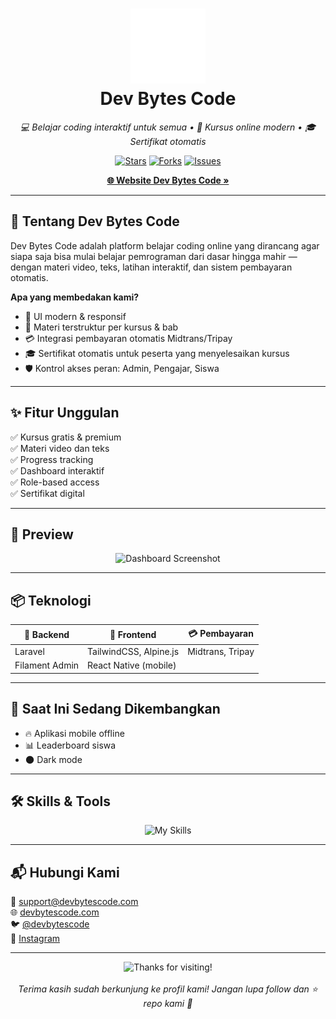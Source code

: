 <!-- README.md -->

<h1 align="center">
  <img src="https://github.com/dev-bytes-code/dev-bytes-code/blob/main/3%20(1).png" width="120" alt="Dev Bytes Code Logo"/>
  <br/>
  <b>Dev Bytes Code</b>
</h1>

<p align="center">
  <i>💻 Belajar coding interaktif untuk semua • 🚀 Kursus online modern • 🎓 Sertifikat otomatis</i>
</p>

<p align="center">
  <a href="https://github.com/username/dev-bytes-code"><img src="https://img.shields.io/github/stars/username/dev-bytes-code?style=social" alt="Stars"></a>
  <a href="https://github.com/username/dev-bytes-code"><img src="https://img.shields.io/github/forks/username/dev-bytes-code?style=social" alt="Forks"></a>
  <a href="https://github.com/username/dev-bytes-code"><img src="https://img.shields.io/github/issues/username/dev-bytes-code" alt="Issues"></a>
</p>

<p align="center">
  <a href="https://devbytescode.com"><strong>🌐 Website Dev Bytes Code »</strong></a>
</p>

---

## 🚀 Tentang Dev Bytes Code

Dev Bytes Code adalah platform belajar coding online yang dirancang agar siapa saja bisa mulai belajar pemrograman dari dasar hingga mahir — dengan materi video, teks, latihan interaktif, dan sistem pembayaran otomatis.

**Apa yang membedakan kami?**
- 🎨 UI modern & responsif
- 🧩 Materi terstruktur per kursus & bab
- 💳 Integrasi pembayaran otomatis Midtrans/Tripay
- 🎓 Sertifikat otomatis untuk peserta yang menyelesaikan kursus
- 🛡️ Kontrol akses peran: Admin, Pengajar, Siswa

---

## ✨ Fitur Unggulan

✅ Kursus gratis & premium  
✅ Materi video dan teks  
✅ Progress tracking  
✅ Dashboard interaktif  
✅ Role-based access  
✅ Sertifikat digital

---

## 📸 Preview

<p align="center">
  <img src="https://your-link-here.com/screenshot1.png" width="800" alt="Dashboard Screenshot">
</p>

---

## 📦 Teknologi

| 🔧 Backend | 🎨 Frontend | 💳 Pembayaran |
|-----------|------------|---------------|
| Laravel   | TailwindCSS, Alpine.js | Midtrans, Tripay |
| Filament Admin | React Native (mobile) | |

---

## 🌱 Saat Ini Sedang Dikembangkan

- 🔥 Aplikasi mobile offline
- 📊 Leaderboard siswa
- 🌑 Dark mode

---

## 🛠️ Skills & Tools

<p align="center">
  <img src="https://skillicons.dev/icons?i=php,laravel,tailwind,js,react,git" alt="My Skills"/>
</p>

---

## 📬 Hubungi Kami

📧 [support@devbytescode.com](mailto:support@devbytescode.com)  
🌐 [devbytescode.com](https://devbytescode.com)  
🐦 [@devbytescode](https://twitter.com/devbytescode)  
📸 [Instagram](https://instagram.com/devbytescode)

---

<p align="center">
  <img src="https://your-link-here.com/footer.png" width="300" alt="Thanks for visiting!">
  <br/><br/>
  <i>Terima kasih sudah berkunjung ke profil kami! Jangan lupa follow dan ⭐ repo kami 🙌</i>
</p>
